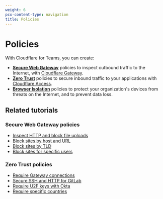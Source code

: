 ```yaml
---
weight: 6
pcx-content-type: navigation
title: Policies
---
```


# Policies

With Cloudflare for Teams, you can create:

*   [**Secure Web Gateway**](/cloudflare-one/policies/filtering/) policies to inspect outbound traffic to the Internet, with [Cloudflare Gateway](/cloudflare-one/glossary/#cloudflare-gateway).
*   [**Zero Trust**](/cloudflare-one/policies/zero-trust/) policies to secure inbound traffic to your applications with [Cloudflare Access](/cloudflare-one/glossary/#cloudflare-access).
*   [**Browser Isolation**](/cloudflare-one/policies/browser-isolation/) policies to protect your organization's devices from threats on the Internet, and to prevent data loss.

## Related tutorials

### Secure Web Gateway policies

*   [Inspect HTTP and block file uploads](/cloudflare-one/tutorials/block-uploads/)
*   [Block sites by host and URL](/cloudflare-one/tutorials/block-football/)
*   [Block sites by TLD](/cloudflare-one/tutorials/block-tld/)
*   [Block sites for specific users](/cloudflare-one/tutorials/block-football-users/)

### Zero Trust policies

*   [Require Gateway connections](/cloudflare-one/tutorials/require-swg/)
*   [Secure SSH and HTTP for GitLab](/cloudflare-one/tutorials/gitlab/)
*   [Require U2F keys with Okta](/cloudflare-one/tutorials/okta-u2f/)
*   [Require specific countries](/cloudflare-one/tutorials/country-rules/)
